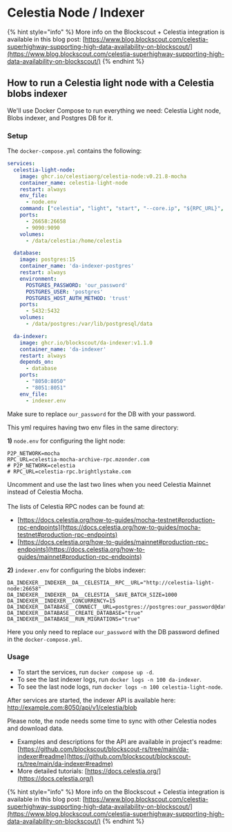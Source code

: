 # Celestia Node / Indexer

{% hint style="info" %}
More info on the Blockscout + Celestia integration is available in this blog post: [https://www.blog.blockscout.com/celestia-superhighway-supporting-high-data-availability-on-blockscout/](https://www.blog.blockscout.com/celestia-superhighway-supporting-high-data-availability-on-blockscout/)
{% endhint %}

## How to run a Celestia light node with a Celestia blobs indexer

We'll use Docker Compose to run everything we need: Celestia Light node, Blobs indexer, and Postgres DB for it.

### Setup

The `docker-compose.yml` contains the following:

```yml
services:
  celestia-light-node:
    image: ghcr.io/celestiaorg/celestia-node:v0.21.8-mocha
    container_name: celestia-light-node
    restart: always
    env_file:
      - node.env
    command: ["celestia", "light", "start", "--core.ip", "${RPC_URL}", "--core.port", "9090", "--p2p.network", "${P2P_NETWORK}", "--rpc.addr", "0.0.0.0", "--rpc.skip-auth", "--gateway", "--gateway.addr", "0.0.0.0"]
    ports:
      - 26658:26658
      - 9090:9090
    volumes:
      - /data/celestia:/home/celestia

  database:
    image: postgres:15
    container_name: 'da-indexer-postgres'
    restart: always
    environment:
      POSTGRES_PASSWORD: 'our_password'
      POSTGRES_USER: 'postgres'
      POSTGRES_HOST_AUTH_METHOD: 'trust'
    ports:
      - 5432:5432
    volumes:
      - /data/postgres:/var/lib/postgresql/data

  da-indexer:
    image: ghcr.io/blockscout/da-indexer:v1.1.0
    container_name: 'da-indexer'
    restart: always
    depends_on:
      - database
    ports:
      - "8050:8050"
      - "8051:8051"
    env_file:
      - indexer.env
```

Make sure to replace `our_password` for the DB with your password.

This yml requires having two env files in the same directory:

**1)** `node.env` for configuring the light node:

```
P2P_NETWORK=mocha
RPC_URL=celestia-mocha-archive-rpc.mzonder.com
# P2P_NETWORK=celestia
# RPC_URL=celestia-rpc.brightlystake.com
```

Uncomment and use the last two lines when you need Celestia Mainnet instead of Celestia Mocha. \
\
The lists of Celestia RPC nodes can be found at:

* &#x20;[https://docs.celestia.org/how-to-guides/mocha-testnet#production-rpc-endpoints](https://docs.celestia.org/how-to-guides/mocha-testnet#production-rpc-endpoints)
* &#x20;[https://docs.celestia.org/how-to-guides/mainnet#production-rpc-endpoints](https://docs.celestia.org/how-to-guides/mainnet#production-rpc-endpoints)

**2)** `indexer.env` for configuring the blobs indexer:

```
DA_INDEXER__INDEXER__DA__CELESTIA__RPC__URL="http://celestia-light-node:26658"
DA_INDEXER__INDEXER__DA__CELESTIA__SAVE_BATCH_SIZE=1000
DA_INDEXER__INDEXER__CONCURRENCY=15
DA_INDEXER__DATABASE__CONNECT__URL=postgres://postgres:our_password@database:5432/blockscout
DA_INDEXER__DATABASE__CREATE_DATABASE="true"
DA_INDEXER__DATABASE__RUN_MIGRATIONS="true"
```

Here you only need to replace `our_password` with the DB password defined in the `docker-compose.yml`.

### Usage

* To start the services, run `docker compose up -d`.
* To see the last indexer logs, run `docker logs -n 100 da-indexer`.
* To see the last node logs, run `docker logs -n 100 celestia-light-node`.

After services are started, the indexer API is available here: http://example.com:8050/api/v1/celestia/blob

Please note, the node needs some time to sync with other Celestia nodes and download data.

* Examples and descriptions for the API are available in project's readme: [https://github.com/blockscout/blockscout-rs/tree/main/da-indexer#readme](https://github.com/blockscout/blockscout-rs/tree/main/da-indexer#readme)
* More detailed tutorials: [https://docs.celestia.org/](https://docs.celestia.org/)

{% hint style="info" %}
More info on the Blockscout + Celestia integration is available in this blog post: [https://www.blog.blockscout.com/celestia-superhighway-supporting-high-data-availability-on-blockscout/](https://www.blog.blockscout.com/celestia-superhighway-supporting-high-data-availability-on-blockscout/)
{% endhint %}
